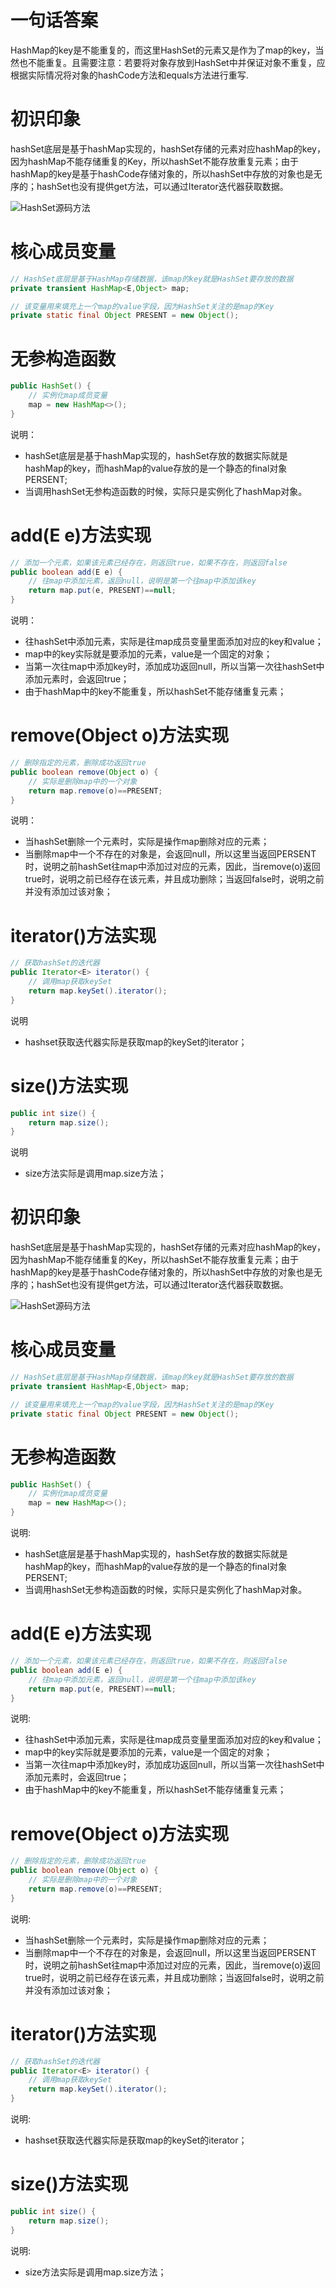 一句话答案
====

HashMap的key是不能重复的，而这里HashSet的元素又是作为了map的key，当然也不能重复。且需要注意：若要将对象存放到HashSet中并保证对象不重复，应根据实际情况将对象的hashCode方法和equals方法进行重写.

初识印象
====

hashSet底层是基于hashMap实现的，hashSet存储的元素对应hashMap的key，因为hashMap不能存储重复的Key，所以hashSet不能存放重复元素；由于hashMap的key是基于hashCode存储对象的，所以hashSet中存放的对象也是无序的；hashSet也没有提供get方法，可以通过Iterator迭代器获取数据。

![HashSet源码方法](https://github.com/DemoTransfer/demotransfer/blob/master/java/interview/picture/HashSet%E6%BA%90%E7%A0%81%E6%96%B9%E6%B3%95.PNG)


核心成员变量
====

```Java
// HashSet底层是基于HashMap存储数据，该map的key就是HashSet要存放的数据
private transient HashMap<E,Object> map;

// 该变量用来填充上一个map的value字段，因为HashSet关注的是map的Key
private static final Object PRESENT = new Object();
```


无参构造函数
====

```Java
public HashSet() {
    // 实例化map成员变量
    map = new HashMap<>();
}
```
说明：
* hashSet底层是基于hashMap实现的，hashSet存放的数据实际就是hashMap的key，而hashMap的value存放的是一个静态的final对象PERSENT;
* 当调用hashSet无参构造函数的时候，实际只是实例化了hashMap对象。


add(E e)方法实现
====

```Java
// 添加一个元素，如果该元素已经存在，则返回true，如果不存在，则返回false
public boolean add(E e) {
    // 往map中添加元素，返回null，说明是第一个往map中添加该key
    return map.put(e, PRESENT)==null;
}
```
说明：
* 往hashSet中添加元素，实际是往map成员变量里面添加对应的key和value；
* map中的key实际就是要添加的元素，value是一个固定的对象；
* 当第一次往map中添加key时，添加成功返回null，所以当第一次往hashSet中添加元素时，会返回true；
* 由于hashMap中的key不能重复，所以hashSet不能存储重复元素；


remove(Object o)方法实现
====

```Java
// 删除指定的元素，删除成功返回true
public boolean remove(Object o) {
    // 实际是删除map中的一个对象
    return map.remove(o)==PRESENT;
}
```
说明：
* 当hashSet删除一个元素时，实际是操作map删除对应的元素；
* 当删除map中一个不存在的对象是，会返回null，所以这里当返回PERSENT时，说明之前hashSet往map中添加过对应的元素，因此，当remove(o)返回true时，说明之前已经存在该元素，并且成功删除；当返回false时，说明之前并没有添加过该对象；


iterator()方法实现
====

```Java
// 获取hashSet的迭代器
public Iterator<E> iterator() {
    // 调用map获取keySet
    return map.keySet().iterator();
}
```
说明

* hashset获取迭代器实际是获取map的keySet的iterator；


size()方法实现
====

```Java
public int size() {
    return map.size();
}
```
说明

* size方法实际是调用map.size方法；






初识印象
====

hashSet底层是基于hashMap实现的，hashSet存储的元素对应hashMap的key，因为hashMap不能存储重复的Key，所以hashSet不能存放重复元素；由于hashMap的key是基于hashCode存储对象的，所以hashSet中存放的对象也是无序的；hashSet也没有提供get方法，可以通过Iterator迭代器获取数据。

![HashSet源码方法](https://github.com/DemoTransfer/demotransfer/blob/master/java/interview/picture/HashSet%E6%BA%90%E7%A0%81%E6%96%B9%E6%B3%95.PNG)


核心成员变量
====

```Java
// HashSet底层是基于HashMap存储数据，该map的key就是HashSet要存放的数据
private transient HashMap<E,Object> map;

// 该变量用来填充上一个map的value字段，因为HashSet关注的是map的Key
private static final Object PRESENT = new Object();
```


无参构造函数
====

```Java
public HashSet() {
    // 实例化map成员变量
    map = new HashMap<>();
}
```
说明:
* hashSet底层是基于hashMap实现的，hashSet存放的数据实际就是hashMap的key，而hashMap的value存放的是一个静态的final对象PERSENT;
* 当调用hashSet无参构造函数的时候，实际只是实例化了hashMap对象。


add(E e)方法实现
====

```Java
// 添加一个元素，如果该元素已经存在，则返回true，如果不存在，则返回false
public boolean add(E e) {
    // 往map中添加元素，返回null，说明是第一个往map中添加该key
    return map.put(e, PRESENT)==null;
}
```
说明:
* 往hashSet中添加元素，实际是往map成员变量里面添加对应的key和value；
* map中的key实际就是要添加的元素，value是一个固定的对象；
* 当第一次往map中添加key时，添加成功返回null，所以当第一次往hashSet中添加元素时，会返回true；
* 由于hashMap中的key不能重复，所以hashSet不能存储重复元素；


remove(Object o)方法实现
====

```Java
// 删除指定的元素，删除成功返回true
public boolean remove(Object o) {
    // 实际是删除map中的一个对象
    return map.remove(o)==PRESENT;
}
```
说明:
* 当hashSet删除一个元素时，实际是操作map删除对应的元素；
* 当删除map中一个不存在的对象是，会返回null，所以这里当返回PERSENT时，说明之前hashSet往map中添加过对应的元素，因此，当remove(o)返回true时，说明之前已经存在该元素，并且成功删除；当返回false时，说明之前并没有添加过该对象；


iterator()方法实现
====

```Java
// 获取hashSet的迭代器
public Iterator<E> iterator() {
    // 调用map获取keySet
    return map.keySet().iterator();
}
```
说明:

* hashset获取迭代器实际是获取map的keySet的iterator；


size()方法实现
====

```Java
public int size() {
    return map.size();
}
```
说明:

* size方法实际是调用map.size方法；




